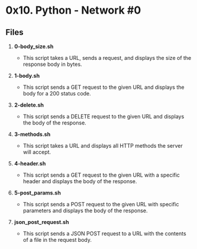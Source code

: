 # 0x10. Python - Network #0

## Files

1. **0-body_size.sh**
   - This script takes a URL, sends a request, and displays the size of the response body in bytes.

2. **1-body.sh**
   - This script sends a GET request to the given URL and displays the body for a 200 status code.

3. **2-delete.sh**
   - This script sends a DELETE request to the given URL and displays the body of the response.

4. **3-methods.sh**
   - This script takes a URL and displays all HTTP methods the server will accept.

5. **4-header.sh**
   - This script sends a GET request to the given URL with a specific header and displays the body of the response.

6. **5-post_params.sh**
   - This script sends a POST request to the given URL with specific parameters and displays the body of the response.

7. **json_post_request.sh**
   - This script sends a JSON POST request to a URL with the contents of a file in the request body.

